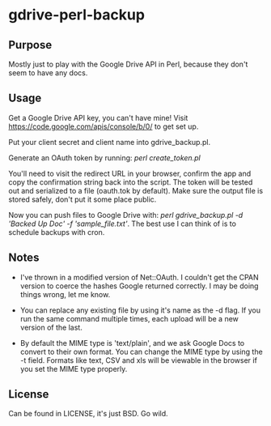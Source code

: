 gdrive-perl-backup
===================

Purpose
-------------------
Mostly just to play with the Google Drive API in Perl, because they don't seem to have any docs.

Usage
-------------------
Get a Google Drive API key, you can't have mine! Visit https://code.google.com/apis/console/b/0/ to get set up.

Put your client secret and client name into gdrive_backup.pl.

Generate an OAuth token by running: _perl create\_token.pl_

You'll need to visit the redirect URL in your browser, confirm the app and copy the confirmation string back into the script. The token will be tested out and serialized to a file (oauth.tok by default). Make sure the output file is stored safely, don't put it some place public.

Now you can push files to Google Drive with: _perl gdrive\_backup.pl -d 'Backed Up Doc' -f 'sample_file.txt'_. The best use I can think of is to schedule backups with cron. 

Notes
-------------------
+ I've thrown in a modified version of Net::OAuth. I couldn't get the CPAN version to coerce the hashes Google returned correctly. I may be doing things wrong, let me know.

+ You can replace any existing file by using it's name as the -d flag. If you run the same command multiple times, each upload will be a new version of the last.

+ By default the MIME type is 'text/plain', and we ask Google Docs to convert to their own format. You can change the MIME type by using the -t field. Formats like text, CSV and xls will be viewable in the browser if you set the MIME type properly.

License
-------------------
Can be found in LICENSE, it's just BSD. Go wild.
